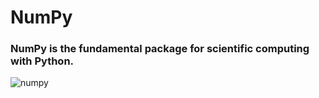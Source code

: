 # NumPy
### NumPy is the fundamental package for scientific computing with Python.

![numpy](https://user-images.githubusercontent.com/1712113/49327249-2e3ceb80-f585-11e8-8a52-0dd6e8da3acf.jpeg)
